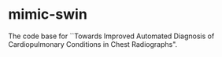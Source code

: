 # mimic-swin

The code base for ``Towards Improved Automated Diagnosis of Cardiopulmonary Conditions in Chest Radiographs".
